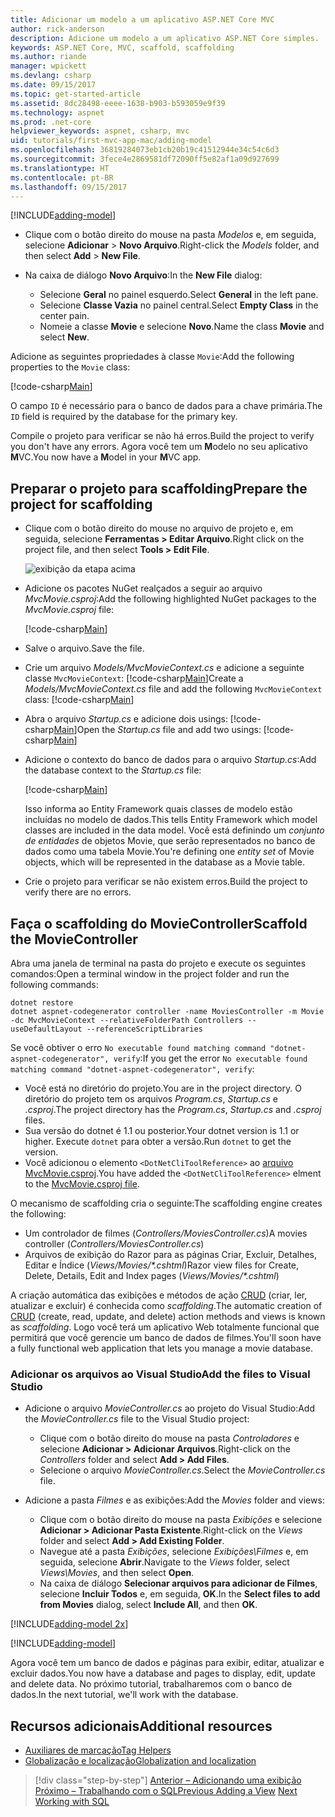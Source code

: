 ```yaml
---
title: Adicionar um modelo a um aplicativo ASP.NET Core MVC
author: rick-anderson
description: Adicione um modelo a um aplicativo ASP.NET Core simples.
keywords: ASP.NET Core, MVC, scaffold, scaffolding
ms.author: riande
manager: wpickett
ms.devlang: csharp
ms.date: 09/15/2017
ms.topic: get-started-article
ms.assetid: 8dc28498-eeee-1638-b903-b593059e9f39
ms.technology: aspnet
ms.prod: .net-core
helpviewer_keywords: aspnet, csharp, mvc
uid: tutorials/first-mvc-app-mac/adding-model
ms.openlocfilehash: 36819284073eb1cb20b19c41512944e34c54c6d3
ms.sourcegitcommit: 3fece4e2869581df72090ff5e82af1a09d927699
ms.translationtype: HT
ms.contentlocale: pt-BR
ms.lasthandoff: 09/15/2017
---
```

[!INCLUDE[adding-model](../../includes/mvc-intro/adding-model1.md)]

* <span data-ttu-id="b84d5-104">Clique com o botão direito do mouse na pasta *Modelos* e, em seguida, selecione **Adicionar** > **Novo Arquivo**.</span><span class="sxs-lookup"><span data-stu-id="b84d5-104">Right-click the *Models* folder, and then select **Add** > **New File**.</span></span> 
* <span data-ttu-id="b84d5-105">Na caixa de diálogo **Novo Arquivo**:</span><span class="sxs-lookup"><span data-stu-id="b84d5-105">In the **New File** dialog:</span></span>

  * <span data-ttu-id="b84d5-106">Selecione **Geral** no painel esquerdo.</span><span class="sxs-lookup"><span data-stu-id="b84d5-106">Select **General** in the left pane.</span></span>
  * <span data-ttu-id="b84d5-107">Selecione **Classe Vazia** no painel central.</span><span class="sxs-lookup"><span data-stu-id="b84d5-107">Select **Empty Class** in the center pain.</span></span>
  * <span data-ttu-id="b84d5-108">Nomeie a classe **Movie** e selecione **Novo**.</span><span class="sxs-lookup"><span data-stu-id="b84d5-108">Name the class **Movie** and select **New**.</span></span>

<span data-ttu-id="b84d5-109">Adicione as seguintes propriedades à classe `Movie`:</span><span class="sxs-lookup"><span data-stu-id="b84d5-109">Add the following properties to the `Movie` class:</span></span>

[!code-csharp[Main](../../tutorials/first-mvc-app/start-mvc/sample/MvcMovie/Models/MovieNoEF.cs?name=snippet_1)]

<span data-ttu-id="b84d5-110">O campo `ID` é necessário para o banco de dados para a chave primária.</span><span class="sxs-lookup"><span data-stu-id="b84d5-110">The `ID` field is required by the database for the primary key.</span></span>

<span data-ttu-id="b84d5-111">Compile o projeto para verificar se não há erros.</span><span class="sxs-lookup"><span data-stu-id="b84d5-111">Build the project to verify you don't have any errors.</span></span> <span data-ttu-id="b84d5-112">Agora você tem um **M**odelo no seu aplicativo **M**VC.</span><span class="sxs-lookup"><span data-stu-id="b84d5-112">You now have a **M**odel in your **M**VC app.</span></span>

## <a name="prepare-the-project-for-scaffolding"></a><span data-ttu-id="b84d5-113">Preparar o projeto para scaffolding</span><span class="sxs-lookup"><span data-stu-id="b84d5-113">Prepare the project for scaffolding</span></span>

- <span data-ttu-id="b84d5-114">Clique com o botão direito do mouse no arquivo de projeto e, em seguida, selecione **Ferramentas > Editar Arquivo**.</span><span class="sxs-lookup"><span data-stu-id="b84d5-114">Right click on the project file, and then select **Tools > Edit File**.</span></span>

  ![exibição da etapa acima](adding-model/_static/1.png)

- <span data-ttu-id="b84d5-116">Adicione os pacotes NuGet realçados a seguir ao arquivo *MvcMovie.csproj*:</span><span class="sxs-lookup"><span data-stu-id="b84d5-116">Add the following highlighted NuGet packages to the *MvcMovie.csproj* file:</span></span>
             
  [!code-csharp[Main](../first-mvc-app-xplat/start-mvc/sample/MvcMovie/MvcMovie.csproj?highlight=7,10)]

- <span data-ttu-id="b84d5-117">Salve o arquivo.</span><span class="sxs-lookup"><span data-stu-id="b84d5-117">Save the file.</span></span>

- <span data-ttu-id="b84d5-118">Crie um arquivo *Models/MvcMovieContext.cs* e adicione a seguinte classe `MvcMovieContext`:  [!code-csharp[Main](../../tutorials/first-mvc-app-xplat/start-mvc/sample/MvcMovie/Models/MvcMovieContext.cs)]</span><span class="sxs-lookup"><span data-stu-id="b84d5-118">Create a *Models/MvcMovieContext.cs* file and add the following `MvcMovieContext` class:  [!code-csharp[Main](../../tutorials/first-mvc-app-xplat/start-mvc/sample/MvcMovie/Models/MvcMovieContext.cs)]</span></span>
   
- <span data-ttu-id="b84d5-119">Abra o arquivo *Startup.cs* e adicione dois usings:  [!code-csharp[Main](../../tutorials/first-mvc-app-xplat/start-mvc/sample/MvcMovie/Startup.cs?name=snippet1&highlight=1,2)]</span><span class="sxs-lookup"><span data-stu-id="b84d5-119">Open the *Startup.cs* file and add two usings:  [!code-csharp[Main](../../tutorials/first-mvc-app-xplat/start-mvc/sample/MvcMovie/Startup.cs?name=snippet1&highlight=1,2)]</span></span>

- <span data-ttu-id="b84d5-120">Adicione o contexto do banco de dados para o arquivo *Startup.cs*:</span><span class="sxs-lookup"><span data-stu-id="b84d5-120">Add the database context to the *Startup.cs* file:</span></span>

   [!code-csharp[Main](../../tutorials/first-mvc-app-xplat/start-mvc/sample/MvcMovie/Startup.cs?name=snippet2&highlight=6-7)]

  <span data-ttu-id="b84d5-121">Isso informa ao Entity Framework quais classes de modelo estão incluídas no modelo de dados.</span><span class="sxs-lookup"><span data-stu-id="b84d5-121">This tells Entity Framework which model classes are included in the data model.</span></span> <span data-ttu-id="b84d5-122">Você está definindo um *conjunto de entidades* de objetos Movie, que serão representados no banco de dados como uma tabela Movie.</span><span class="sxs-lookup"><span data-stu-id="b84d5-122">You're defining one *entity set* of Movie objects, which will be represented in the database as a Movie table.</span></span>

- <span data-ttu-id="b84d5-123">Crie o projeto para verificar se não existem erros.</span><span class="sxs-lookup"><span data-stu-id="b84d5-123">Build the project to verify there are no errors.</span></span>

## <a name="scaffold-the-moviecontroller"></a><span data-ttu-id="b84d5-124">Faça o scaffolding do MovieController</span><span class="sxs-lookup"><span data-stu-id="b84d5-124">Scaffold the MovieController</span></span>

<span data-ttu-id="b84d5-125">Abra uma janela de terminal na pasta do projeto e execute os seguintes comandos:</span><span class="sxs-lookup"><span data-stu-id="b84d5-125">Open a terminal window in the project folder and run the following commands:</span></span>

```
dotnet restore
dotnet aspnet-codegenerator controller -name MoviesController -m Movie -dc MvcMovieContext --relativeFolderPath Controllers --useDefaultLayout --referenceScriptLibraries 
```
<span data-ttu-id="b84d5-126">Se você obtiver o erro `No executable found matching command "dotnet-aspnet-codegenerator", verify`:</span><span class="sxs-lookup"><span data-stu-id="b84d5-126">If you get the error `No executable found matching command "dotnet-aspnet-codegenerator", verify`:</span></span>

 * <span data-ttu-id="b84d5-127">Você está no diretório do projeto.</span><span class="sxs-lookup"><span data-stu-id="b84d5-127">You are in the project directory.</span></span> <span data-ttu-id="b84d5-128">O diretório do projeto tem os arquivos *Program.cs*, *Startup.cs* e *.csproj*.</span><span class="sxs-lookup"><span data-stu-id="b84d5-128">The project directory has the *Program.cs*, *Startup.cs* and *.csproj* files.</span></span>
 * <span data-ttu-id="b84d5-129">Sua versão do dotnet é 1.1 ou posterior.</span><span class="sxs-lookup"><span data-stu-id="b84d5-129">Your dotnet version is 1.1 or higher.</span></span> <span data-ttu-id="b84d5-130">Execute `dotnet` para obter a versão.</span><span class="sxs-lookup"><span data-stu-id="b84d5-130">Run `dotnet` to get the version.</span></span>
 * <span data-ttu-id="b84d5-131">Você adicionou o elemento `<DotNetCliToolReference>` ao [arquivo MvcMovie.csproj](#prepare-the-project-for-scaffolding).</span><span class="sxs-lookup"><span data-stu-id="b84d5-131">You have added the `<DotNetCliToolReference>` elment to the [MvcMovie.csproj file](#prepare-the-project-for-scaffolding).</span></span>
 
<!--
> [!NOTE]
> If you get an error when the scaffolding command runs, see [issue 444 in the scaffolding repository](https://github.com/aspnet/scaffolding/issues/444) for a workaround.
-->

<span data-ttu-id="b84d5-132">O mecanismo de scaffolding cria o seguinte:</span><span class="sxs-lookup"><span data-stu-id="b84d5-132">The scaffolding engine creates the following:</span></span>

* <span data-ttu-id="b84d5-133">Um controlador de filmes (*Controllers/MoviesController.cs*)</span><span class="sxs-lookup"><span data-stu-id="b84d5-133">A movies controller (*Controllers/MoviesController.cs*)</span></span>
* <span data-ttu-id="b84d5-134">Arquivos de exibição do Razor para as páginas Criar, Excluir, Detalhes, Editar e Índice (*Views/Movies/\*.cshtml*)</span><span class="sxs-lookup"><span data-stu-id="b84d5-134">Razor view files for Create, Delete, Details, Edit and Index pages (*Views/Movies/\*.cshtml*)</span></span>

<span data-ttu-id="b84d5-135">A criação automática das exibições e métodos de ação [CRUD](https://wikipedia.org/wiki/Create,_read,_update_and_delete) (criar, ler, atualizar e excluir) é conhecida como *scaffolding*.</span><span class="sxs-lookup"><span data-stu-id="b84d5-135">The automatic creation of [CRUD](https://wikipedia.org/wiki/Create,_read,_update_and_delete) (create, read, update, and delete) action methods and views is known as *scaffolding*.</span></span> <span data-ttu-id="b84d5-136">Logo você terá um aplicativo Web totalmente funcional que permitirá que você gerencie um banco de dados de filmes.</span><span class="sxs-lookup"><span data-stu-id="b84d5-136">You'll soon have a fully functional web application that lets you manage a movie database.</span></span>

### <a name="add-the-files-to-visual-studio"></a><span data-ttu-id="b84d5-137">Adicionar os arquivos ao Visual Studio</span><span class="sxs-lookup"><span data-stu-id="b84d5-137">Add the files to Visual Studio</span></span>

* <span data-ttu-id="b84d5-138">Adicione o arquivo *MovieController.cs* ao projeto do Visual Studio:</span><span class="sxs-lookup"><span data-stu-id="b84d5-138">Add the *MovieController.cs* file to the Visual Studio project:</span></span>

  * <span data-ttu-id="b84d5-139">Clique com o botão direito do mouse na pasta *Controladores* e selecione **Adicionar > Adicionar Arquivos**.</span><span class="sxs-lookup"><span data-stu-id="b84d5-139">Right-click on the *Controllers* folder and select **Add > Add Files**.</span></span>
  * <span data-ttu-id="b84d5-140">Selecione o arquivo *MovieController.cs*.</span><span class="sxs-lookup"><span data-stu-id="b84d5-140">Select the *MovieController.cs* file.</span></span>

* <span data-ttu-id="b84d5-141">Adicione a pasta *Filmes* e as exibições:</span><span class="sxs-lookup"><span data-stu-id="b84d5-141">Add the *Movies* folder and views:</span></span>

  * <span data-ttu-id="b84d5-142">Clique com o botão direito do mouse na pasta *Exibições* e selecione **Adicionar > Adicionar Pasta Existente**.</span><span class="sxs-lookup"><span data-stu-id="b84d5-142">Right-click on the *Views* folder and select **Add > Add Existing Folder**.</span></span>
  * <span data-ttu-id="b84d5-143">Navegue até a pasta *Exibições*, selecione *Exibições\Filmes* e, em seguida, selecione **Abrir**.</span><span class="sxs-lookup"><span data-stu-id="b84d5-143">Navigate to the *Views* folder, select *Views\Movies*, and then select **Open**.</span></span>
  * <span data-ttu-id="b84d5-144">Na caixa de diálogo **Selecionar arquivos para adicionar de Filmes**, selecione **Incluir Todos** e, em seguida, **OK**.</span><span class="sxs-lookup"><span data-stu-id="b84d5-144">In the **Select files to add from Movies** dialog, select **Include All**, and then **OK**.</span></span>

[!INCLUDE[adding-model 2x](../../includes/mvc-intro/adding-model2xp.md)]

[!INCLUDE[adding-model](../../includes/mvc-intro/adding-model3.md)]

<span data-ttu-id="b84d5-145">Agora você tem um banco de dados e páginas para exibir, editar, atualizar e excluir dados.</span><span class="sxs-lookup"><span data-stu-id="b84d5-145">You now have a database and pages to display, edit, update and delete data.</span></span> <span data-ttu-id="b84d5-146">No próximo tutorial, trabalharemos com o banco de dados.</span><span class="sxs-lookup"><span data-stu-id="b84d5-146">In the next tutorial, we'll work with the database.</span></span>

## <a name="additional-resources"></a><span data-ttu-id="b84d5-147">Recursos adicionais</span><span class="sxs-lookup"><span data-stu-id="b84d5-147">Additional resources</span></span>

* [<span data-ttu-id="b84d5-148">Auxiliares de marcação</span><span class="sxs-lookup"><span data-stu-id="b84d5-148">Tag Helpers</span></span>](xref:mvc/views/tag-helpers/intro)
* [<span data-ttu-id="b84d5-149">Globalização e localização</span><span class="sxs-lookup"><span data-stu-id="b84d5-149">Globalization and localization</span></span>](xref:fundamentals/localization)

>[!div class="step-by-step"]
<span data-ttu-id="b84d5-150">[Anterior – Adicionando uma exibição](adding-view.md)
[Próximo – Trabalhando com o SQL](working-with-sql.md)</span><span class="sxs-lookup"><span data-stu-id="b84d5-150">[Previous Adding a View](adding-view.md)
[Next Working with SQL](working-with-sql.md)</span></span>  
